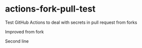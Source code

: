 # actions-fork-pull-test
Test GitHub Actions to deal with secrets in pull request from forks

Improved from fork

Second line